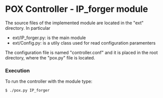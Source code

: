 # POX Controller - IP_forger module

The source files of the implemented module are located in the "ext" directory. In particular
  - ext/IP_forger.py: is the main module
  - ext/Config.py: is a utily class used for read configuration paramenters

The configuration file is named "controller.conf" and it is placed in the root directory, where the "pox.py" file is located.

### Execution
To run the controller with the module type:
```sh
$ ./pox.py IP_forger
```

